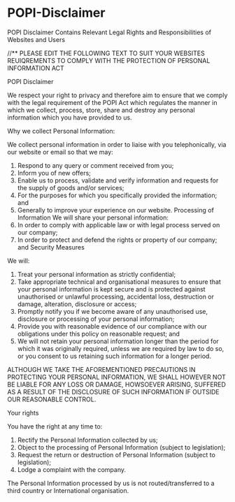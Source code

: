 # POPI-Disclaimer
POPI Disclaimer Contains Relevant Legal Rights and Responsibilities of Websites and Users

//** PLEASE EDIT THE FOLLOWING TEXT TO SUIT YOUR WEBSITES REUIQREMENTS TO COMPLY WITH THE PROTECTION OF PERSONAL INFORMATION ACT


POPI Disclaimer

We respect your right to privacy and therefore aim to ensure that we comply with the legal requirement of the
POPI Act which regulates the manner in which we collect, process, store, share and destroy any personal
information which you have provided to us.

Why we collect Personal Information:

We collect personal information in order to liaise with you telephonically, via our website or email so that we
may:

1. Respond to any query or comment received from you;
2. Inform you of new offers;
3. Enable us to process, validate and verify information and requests for the supply of goods and/or services;
4. For the purposes for which you specifically provided the information; and
5. Generally to improve your experience on our website.
Processing of Information
We will share your personal information:
1. In order to comply with applicable law or with legal process served on our company;
2. In order to protect and defend the rights or property of our company; and
Security Measures

We will:

1. Treat your personal information as strictly confidential;
2. Take appropriate technical and organisational measures to ensure that your personal information is kept
secure and is protected against unauthorised or unlawful processing, accidental loss, destruction or damage,
alteration, disclosure or access;
3. Promptly notify you if we become aware of any unauthorised use, disclosure or processing of your personal
information;
4. Provide you with reasonable evidence of our compliance with our obligations under this policy on reasonable
request; and
5. We will not retain your personal information longer than the period for which it was originally required,
unless we are required by law to do so, or you consent to us retaining such information for a longer period.

ALTHOUGH WE TAKE THE AFOREMENTIONED PRECAUTIONS IN PROTECTING YOUR PERSONAL INFORMATION,
WE SHALL HOWEVER NOT BE LIABLE FOR ANY LOSS OR DAMAGE, HOWSOEVER ARISING, SUFFERED AS A
RESULT OF THE DISCLOSURE OF SUCH INFORMATION IF OUTSIDE OUR REASONABLE CONTROL.

Your rights

You have the right at any time to:

1. Rectify the Personal Information collected by us;
2. Object to the processing of Personal Information (subject to legislation);
3. Request the return or destruction of Personal Information (subject to legislation);
4. Lodge a complaint with the company.

The Personal Information processed by us is not routed/transferred to a third country or International
organisation.

